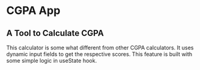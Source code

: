 # CGPA App

## A Tool to Calculate CGPA

This calculator is some what different from other CGPA calculators. It uses dynamic input fields to get the respective scores. This feature is built with some simple logic in useState hook.
